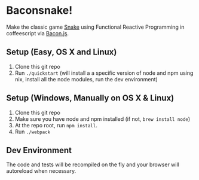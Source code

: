 Baconsnake!
===

Make the classic game [Snake](http://en.wikipedia.org/wiki/Snake_(video_game)) using Functional Reactive Programming in
coffeescript via [Bacon.js](https://github.com/baconjs/bacon.js/#baconjs).

Setup (Easy, OS X and Linux)
---

1. Clone this git repo
2. Run `./quickstart` (will install a a specific version of node and npm using nix, install all the node modules, run the
   dev environment)

Setup (Windows, Manually on OS X & Linux)
---

1. Clone this git repo
2. Make sure you have node and npm installed (if not, `brew install node`)
3. At the repo root, run `npm install`.
4. Run `./webpack`

Dev Environment
---

The code and tests will be recompiled on the fly and your browser will autoreload when necessary.
